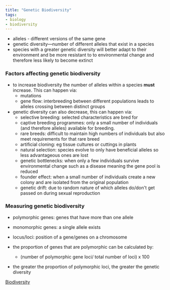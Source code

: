 ```yaml
---
title: "Genetic Biodiversity"
tags:
- biology
- biodiversity
---
```


- alleles - different versions of the same gene 
- genetic diversity—number of different alleles that exist in a species
- species with a greater genetic diversity will better adapt to their environment and be more resistant to to environmental change and therefore less likely to become extinct


### Factors affecting genetic biodiversity

- to increase biodiversity the number of alleles within a species **must** increase. This can happen via:
	- mutations
	- gene flow: interbreeding between different populations leads to alleles crossing between distinct groups
- genetic diversity can also decrease, this can happen via:
	- selective breeding: selected characteristics are bred for
	- captive breeding programmes: only a small number of individuals (and therefore alleles) available for breeding. 
	- rare breeds: difficult to maintain high numbers of individuals but also meet requirements for that rare breed
	- artificial cloning: eg tissue cultures or cuttings in plants
	- natural selection: species evolve to only have beneficial alleles so less advantageous ones are lost
	- genetic bottlenecks: when only a few individuals survive environmental change such as a disease meaning the gene pool is reduced
	- founder effect: when a small number of individuals create a new colony and are isolated from the original population
	- genetic drift: due to random nature of which alleles do/don't get passed on during sexual reproduction

### Measuring genetic biodiversity


- polymorphic genes: genes that have more than one allele
- monomorphic genes: a single allele exists
- locus/loci: position of a gene/genes on a chromosome

- the proportion of genes that are polymorphic can be calculated by:
	- (number of polymorphic gene loci/ total number of loci) x 100

- the greater the proportion of polymorphic loci, the greater the genetic diversity




[Biodiversity](sixth/Biology/Biodiversity/Biodiversity)